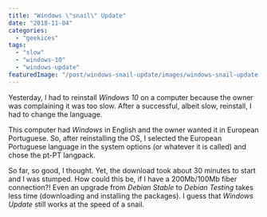 ```yaml
---
title: "Windows \"snail\" Update"
date: "2018-11-04"
categories: 
  - "geekices"
tags: 
  - "slow"
  - "windows-10"
  - "windows-update"
featuredImage: "/post/windows-snail-update/images/windows-snail-update.jpg"
---
```


Yesterday, I had to reinstall _Windows 10_ on a computer because the owner was complaining it was too slow. After a successful, albeit slow, reinstall, I had to change the language.

This computer had _Windows_ in English and the owner wanted it in European Portuguese. So, after reinstalling the OS, I selected the European Portuguese language in the system options (or whatever it is called) and chose the pt-PT langpack.

So far, so good, I thought. Yet, the download took about 30 minutes to start and I was stumped. How could this be, if I have a 200Mb/100Mb fiber connection?! Even an upgrade from _Debian Stable_ to _Debian Testing_ takes less time (downloading and installing the packages). I guess that _Windows Update_ still works at the speed of a snail.
